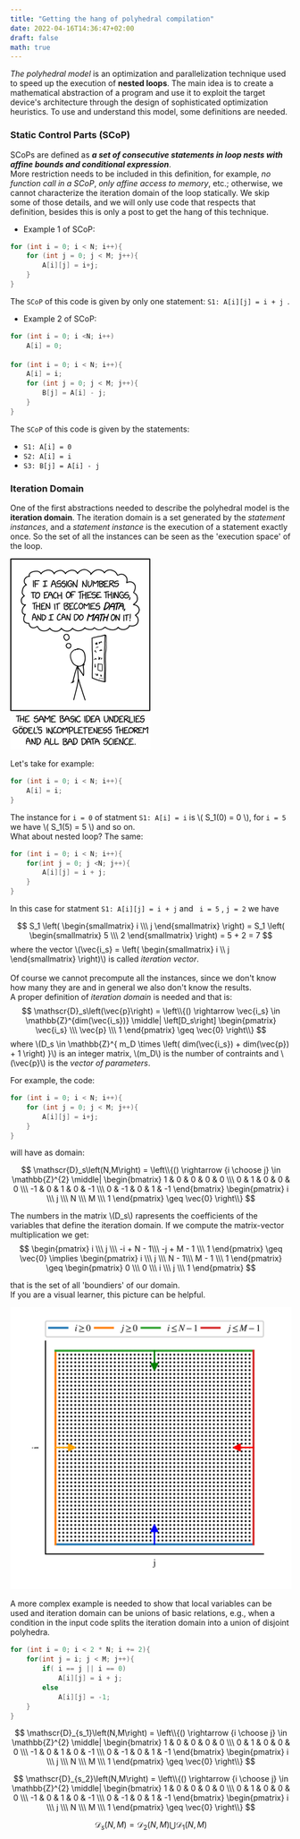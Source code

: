 ```yaml
---
title: "Getting the hang of polyhedral compilation"
date: 2022-04-16T14:36:47+02:00
draft: false
math: true
---
```




_The polyhedral model_ is an optimization and parallelization technique used to speed up the execution of **nested loops**. The main idea is to create a mathematical abstraction of a program and use it to exploit the target device's architecture through the design of sophisticated optimization heuristics. To use and understand this model, some definitions are needed.

### Static Control Parts (SCoP)
SCoPs are defined as _**a set of consecutive statements in loop nests with affine bounds and conditional expression**_.\
More restriction needs to be included in this definition, for example, _no function call in a SCoP_, _only affine access to memory_, etc.; otherwise, we cannot characterize the iteration domain of the loop statically. We skip some of those details, and we will only use code that respects that definition, besides this is only a post to get the hang of this technique.

- Example 1 of SCoP:

```c++ {linenos=true}
for (int i = 0; i < N; i++){
    for (int j = 0; j < M; j++){
        A[i][j] = i+j;
    }
}
```
The ```SCoP``` of this code is given by only one statement: ```S1: A[i][j] = i + j ```.


- Example 2 of SCoP:

```c++ {linenos=true}
for (int i = 0; i <N; i++)
    A[i] = 0;

for (int i = 0; i < N; i++){
    A[i] = i;
    for (int j = 0; j < M; j++){
        B[j] = A[i] - j;
    }
}
```
The ```SCoP``` of this code is given by the statements: 
- ```S1: A[i] = 0 ```
- ```S2: A[i] = i ```
- ```S3: B[j] = A[i] - j ```

### Iteration Domain

One of the first abstractions needed to describe the polyhedral model is the **iteration domain**. The iteration domain is a set generated by the _statement instances_, and a _statement instance_ is the execution of a statement exactly once. So the set of all the instances can be seen as the 'execution space' of the loop.

![xkcd](/xkcd_godel.png#center)

Let's take for example:
```c++ {linenos=true}
for (int i = 0; i < N; i++){
    A[i] = i;
}
```

The instance for ```i = 0``` of statment ```S1: A[i] = i``` is \\( S_1(0) = 0 \\), for ```i = 5``` we have \\( S_1(5) = 5 \\) and so on.\
What about nested loop? The same:
```c++ {linenos=true}
for (int i = 0; i < N; i++){
    for(int j = 0; j <N; j++){
        A[i][j] = i + j;
    }
}
```

In this case for statment ```S1: A[i][j] = i + j``` and ``` i = 5``` , ```j = 2``` we have 

$$
S_1 \left(
\begin{smallmatrix}
   i \\\
   j
\end{smallmatrix}
\right) = S_1 \left(
\begin{smallmatrix}
   5 \\\
   2
\end{smallmatrix}
\right) = 5 + 2 = 7
$$
where the vector \\(\vec{i_s} = \left( \begin{smallmatrix} i \\\ j \end{smallmatrix} \right)\\) is called _iteration vector_.\
\
Of course we cannot precompute all the instances, since we don't know how many they are and in general we also don't know the results.\
A proper definition of _iteration domain_ is needed and that is:
$$
\mathscr{D}_s\left(\vec{p}\right) =  \left\\{() \rightarrow \vec{i_s} \in \mathbb{Z}^{dim(\vec{i_s})} \middle| \left[D_s\right] 
\begin{pmatrix}
   \vec{i_s} \\\
   \vec{p} \\\
   1
\end{pmatrix}
\geq \vec{0}
\right\\}
$$
where \\(D_s \in \mathbb{Z}^{ m_D \times \left( dim(\vec{i_s}) + dim(\vec{p}) + 1 \right) }\\) is an integer matrix, \\(m_D\\) is the number of contraints and \\(\vec{p}\\) is the _vector of parameters_.

For example, the code:

```c++ {linenos=true}
for (int i = 0; i < N; i++){
    for (int j = 0; j < M; j++){
        A[i][j] = i+j;
    }
}
```
will have as domain:

$$
\mathscr{D}_s\left(N,M\right) =  \left\\{() \rightarrow {i \choose j} \in \mathbb{Z}^{2} \middle| 
\begin{bmatrix}
   1 & 0 & 0 & 0 & 0 \\\
   0 & 1 & 0 & 0 & 0 \\\
   -1 & 0 & 1 & 0 & -1 \\\
   0 & -1 & 0 & 1 & -1
\end{bmatrix} 
\begin{pmatrix}
   i \\\
   j \\\
   N \\\
   M \\\
   1
\end{pmatrix}
\geq \vec{0}
\right\\}
$$

The numbers in the matrix \\(D_s\\) rapresents the coefficients of the variables that define the iteration domain. If we compute the matrix-vector multiplication we get:
$$
\begin{pmatrix}
   i \\\
   j \\\
   -i + N  - 1\\\
   -j + M - 1 \\\
   1
\end{pmatrix}
\geq \vec{0}
\implies
\begin{pmatrix}
   i \\\
   j \\\
   N  - 1\\\
   M - 1 \\\
   1
\end{pmatrix}
\geq 
\begin{pmatrix}
   0 \\\
   0 \\\
   i \\\
   j \\\
   1
\end{pmatrix}
$$

that is the set of all 'boundiers' of our domain.\
If you are a visual learner, this picture can be helpful.

![itdom](/iterationdomain.png#center)

A more complex example is needed to show that local variables can be used and iteration domain can be unions of basic relations, e.g., when a condition in the input code splits the iteration domain into a union of disjoint polyhedra.

```c++ {linenos=true}
for (int i = 0; i < 2 * N; i += 2){
    for(int j = i; j < M; j++){
        if( i == j || i == 0)
            A[i][j] = i + j;
        else
            A[i][j] = -1;
    }
}
```

$$
\mathscr{D}_{s_1}\left(N,M\right) = \left\\{() \rightarrow {i \choose j} \in \mathbb{Z}^{2} \middle| 
\begin{bmatrix}
   1 & 0 & 0 & 0 & 0 \\\
   0 & 1 & 0 & 0 & 0 \\\
   -1 & 0 & 1 & 0 & -1 \\\
   0 & -1 & 0 & 1 & -1
\end{bmatrix} 
\begin{pmatrix}
   i \\\
   j \\\
   N \\\
   M \\\
   1
\end{pmatrix}
\geq \vec{0}
\right\\}
$$


$$
\mathscr{D}_{s_2}\left(N,M\right) = \left\\{() \rightarrow {i \choose j} \in \mathbb{Z}^{2} \middle| 
\begin{bmatrix}
   1 & 0 & 0 & 0 & 0 \\\
   0 & 1 & 0 & 0 & 0 \\\
   -1 & 0 & 1 & 0 & -1 \\\
   0 & -1 & 0 & 1 & -1
\end{bmatrix} 
\begin{pmatrix}
   i \\\
   j \\\
   N \\\
   M \\\
   1
\end{pmatrix}
\geq \vec{0}
\right\\}
$$

$$
\mathscr{D}_s\left(N,M\right) = \mathscr{D}_2 \left( N,M\right) \bigcup \mathscr{D}_1 \left( N,M\right)
$$







